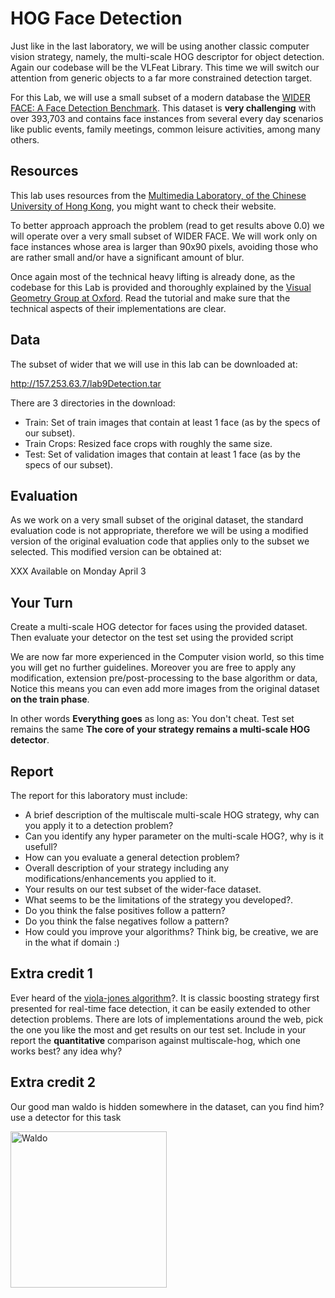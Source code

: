 
# HOG Face Detection
Just like in the last laboratory, we will be using another classic computer vision strategy, namely, the multi-scale HOG descriptor for object detection. Again our codebase will be the VLFeat Library. This time we will switch our attention from generic objects to a far more constrained detection target.

For this Lab, we will use a small subset of a modern database the [WIDER FACE: A Face Detection Benchmark](http://mmlab.ie.cuhk.edu.hk/projects/WIDERFace/). This dataset is **very challenging** with over 393,703 and contains face instances from several every day scenarios like public events, family meetings, common leisure activities, among many others.

## Resources

This lab uses resources from the [Multimedia Laboratory, of the Chinese University of Hong Kong](http://mmlab.ie.cuhk.edu.hk), you might want to check their website.

To better approach approach the problem (read to get results above 0.0) we will operate over a very small subset of WIDER FACE. We will work only on face instances whose area is larger than 90x90 pixels, avoiding those who are rather small and/or have a significant amount of blur.

Once again most of the technical heavy lifting is already done, as the codebase for this Lab is provided and thoroughly explained by the [Visual Geometry Group at Oxford](http://www.robots.ox.ac.uk/~vgg/practicals/category-detection/). Read the tutorial and make sure that the technical aspects of their implementations are clear.

## Data 
The subset of wider that we will use in this lab can be downloaded at:

http://157.253.63.7/lab9Detection.tar

There are 3 directories in the download:

- Train: Set of train images that contain at least 1 face (as by the specs of our subset).
- Train Crops: Resized face crops with roughly the same size.
- Test: Set of validation images that contain at least 1 face (as by the specs of our subset).


## Evaluation
As we work on a very small subset of the original dataset, the standard evaluation code is not appropriate, therefore we will be using a modified version of the original evaluation code that applies only to the subset we selected. This modified version can be obtained at:

XXX Available on Monday April 3 

## Your Turn

Create a multi-scale HOG detector for faces using the provided dataset. Then evaluate your detector on the test set using the provided script

We are now far more experienced in the Computer vision world, so this time you will get no further guidelines. Moreover you are free to apply any modification, extension pre/post-processing to the base algorithm or data, Notice this means you can even add more images from the original dataset **on the train phase**. 

In other words **Everything goes**  as long as:
You don't cheat.
Test set remains the same
**The core of your strategy remains a multi-scale HOG detector**.

## Report 
The report for this laboratory must include:
- A brief description of the multiscale multi-scale HOG  strategy, why can you apply it to a detection problem?
- Can you identify any hyper parameter on the multi-scale HOG?, why is it usefull?
- How can you evaluate a general detection problem? 
- Overall description of your strategy including any modifications/enhancements you applied to it.
- Your results on our test subset of the wider-face dataset.
- What seems to be the limitations of the strategy  you developed?.
- Do you think the false positives follow a pattern?
- Do you think the false negatives follow a pattern?
- How could you improve your algorithms? Think big, be creative, we are in the what if domain :)


## Extra credit 1
Ever heard of the [viola-jones algorithm](http://www.vision.caltech.edu/html-files/EE148-2005-Spring/pprs/viola04ijcv.pdf)?. It is classic boosting strategy first presented for real-time face detection, it can be easily extended to other detection problems. 
There are lots of implementations around the web, pick the one you like the most and get results on our test set. Include in your report the **quantitative** comparison against multiscale-hog, which one  works best? any idea why?

## Extra credit 2

Our good man waldo is hidden somewhere in the dataset, can you find him? use a detector for this task

<img src="https://pbs.twimg.com/profile_images/561277979855056896/4yRcS2Zo.png" alt="Waldo" width="250" height="250">



